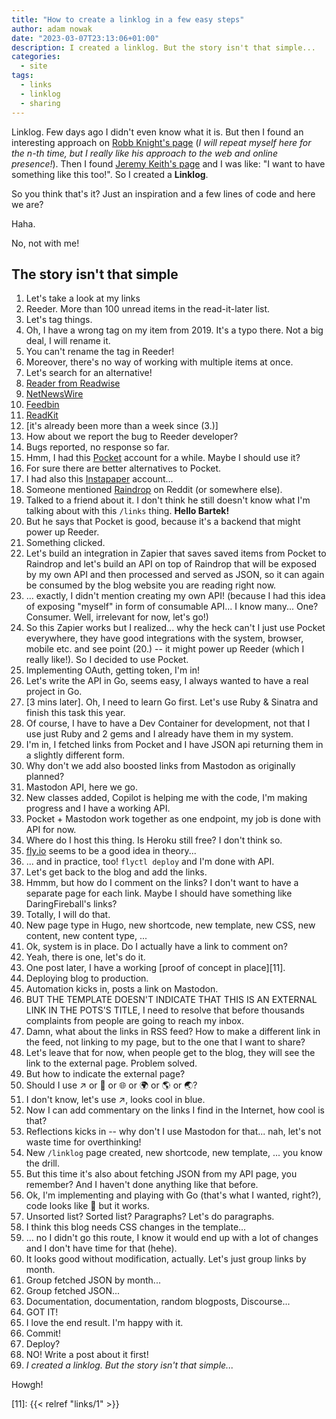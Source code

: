 ```yaml
---
title: "How to create a linklog in a few easy steps"
author: adam nowak
date: "2023-03-07T23:13:06+01:00"
description: I created a linklog. But the story isn't that simple...
categories:
  - site
tags:
  - links
  - linklog
  - sharing
---
```


Linklog. Few days ago I didn't even know what it is. But then I found an interesting approach on [Robb Knight's page][1] (_I will repeat myself here for the n-th time, but I really like his approach to the web and online presence!_). Then I found [Jeremy Keith's page][2] and I was like: "I want to have something like this too!". So I created a **Linklog**.

So you think that's it? Just an inspiration and a few lines of code and here we are?

Haha.

No, not with me!

## The story isn't that simple

1. Let's take a look at my links
2. Reeder. More than 100 unread items in the read-it-later list.
3. Let's tag things.
4. Oh, I have a wrong tag on my item from 2019. It's a typo there. Not a big deal, I will rename it.
5. You can't rename the tag in Reeder!
6. Moreover, there's no way of working with multiple items at once.
7. Let's search for an alternative!
8. [Reader from Readwise][3]
9. [NetNewsWire][4]
10. [Feedbin][5]
11. [ReadKit][6]
12. [it's already been more than a week since (3.)]
13. How about we report the bug to Reeder developer?
14. Bugs reported, no response so far.
15. Hmm, I had this [Pocket][7] account for a while. Maybe I should use it?
16. For sure there are better alternatives to Pocket.
17. I had also this [Instapaper][8] account...
18. Someone mentioned [Raindrop][9] on Reddit (or somewhere else).
19. Talked to a friend about it. I don't think he still doesn't know what I'm talking about with this `/links` thing. **Hello Bartek!**
20. But he says that Pocket is good, because it's a backend that might power up Reeder.
21. Something clicked.
22. Let's build an integration in Zapier that saves saved items from Pocket to Raindrop and let's build an API on top of Raindrop that will be exposed by my own API and then processed and served as JSON, so it can again be consumed by the blog website you are reading right now.
23. ... exactly, I didn't mention creating my own API! (because I had this idea of exposing "myself" in form of consumable API... I know many... One? Consumer. Well, irrelevant for now, let's go!)
24. So this Zapier works but I realized... why the heck can't I just use Pocket everywhere, they have good integrations with the system, browser, mobile etc. and see point (20.) -- it might power up Reeder (which I really like!). So I decided to use Pocket.
25. Implementing OAuth, getting token, I'm in!
26. Let's write the API in Go, seems easy, I always wanted to have a real project in Go.
27. [3 mins later]. Oh, I need to learn Go first. Let's use Ruby & Sinatra and finish this task this year.
28. Of course, I have to have a Dev Container for development, not that I use just Ruby and 2 gems and I already have them in my system.
29. I'm in, I fetched links from Pocket and I have JSON api returning them in a slightly different form.
30. Why don't we add also boosted links from Mastodon as originally planned?
31. Mastodon API, here we go.
32. New classes added, Copilot is helping me with the code, I'm making progress and I have a working API.
33. Pocket + Mastodon work together as one endpoint, my job is done with API for now.
34. Where do I host this thing. Is Heroku still free? I don't think so.
35. [fly.io][10] seems to be a good idea in theory...
36. ... and in practice, too! `flyctl deploy` and I'm done with API.
37. Let's get back to the blog and add the links.
38. Hmmm, but how do I comment on the links? I don't want to have a separate page for each link. Maybe I should have something like DaringFireball's links?
39. Totally, I will do that.
40. New page type in Hugo, new shortcode, new template, new CSS, new content, new content type, ...
41. Ok, system is in place. Do I actually have a link to comment on?
42. Yeah, there is one, let's do it.
43. One post later, I have a working [proof of concept in place][11].
44. Deploying blog to production.
45. Automation kicks in, posts a link on Mastodon.
46. BUT THE TEMPLATE DOESN'T INDICATE THAT THIS IS AN EXTERNAL LINK IN THE POTS'S TITLE, I need to resolve that before thousands complaints from people are going to reach my inbox.
47. Damn, what about the links in RSS feed? How to make a different link in the feed, not linking to my page, but to the one that I want to share?
48. Let's leave that for now, when people get to the blog, they will see the link to the external page. Problem solved.
49. But how to indicate the external page?
50. Should I use ↗️ or 🔗 or 🌐 or 🌍 or 🌎 or 🌏?
51. I don't know, let's use ↗️, looks cool in blue.
52. Now I can add commentary on the links I find in the Internet, how cool is that?
53. Reflections kicks in -- why don't I use Mastodon for that... nah, let's not waste time for overthinking!
54. New `/linklog` page created, new shortcode, new template, ... you know the drill.
55. But this time it's also about fetching JSON from my API page, you remember? And I haven't done anything like that before.
56. Ok, I'm implementing and playing with Go (that's what I wanted, right?), code looks like 💩 but it works.
57. Unsorted list? Sorted list? Paragraphs? Let's do paragraphs.
58. I think this blog needs CSS changes in the template...
59. ... no I didn't go this route, I know it would end up with a lot of changes and I don't have time for that (hehe).
60. It looks good without modification, actually. Let's just group links by month.
61. Group fetched JSON by month...
62. Group fetched JSON...
63. Documentation, documentation, random blogposts, Discourse...
64. GOT IT!
65. I love the end result. I'm happy with it.
66. Commit!
67. Deploy?
68. NO! Write a post about it first!
69. _I created a linklog. But the story isn't that simple..._

Howgh!

[1]: https://rknight.me/micro/boosts/
[2]: https://adactio.com/links/
[3]: https://readwise.io/read
[4]: https://netnewswire.com/
[5]: https://feedbin.com/
[6]: https://readkitapp.com/
[7]: https://getpocket.com/
[8]: https://www.instapaper.com/
[9]: https://raindrop.io/
[10]: https://fly.io/
[11]: {{< relref "links/1" >}}
